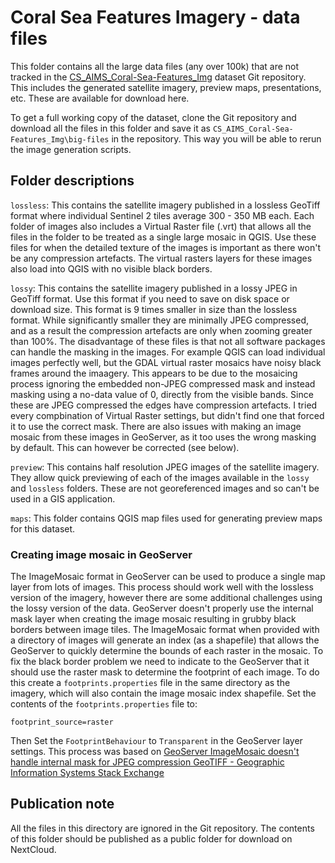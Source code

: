 # Coral Sea Features Imagery - data files
This folder contains all the large data files (any over 100k) that are not tracked in the 
[CS_AIMS_Coral-Sea-Features_Img](https://github.com/eatlas/CS_AIMS_Coral-Sea-Features_Img) dataset Git repository. This includes the generated
satellite imagery, preview maps, presentations, etc. These are available for download here.

To get a full working copy of the dataset, clone the Git repository and download all the files
in this folder and save it as `CS_AIMS_Coral-Sea-Features_Img\big-files` in the repository.
This way you will be able to rerun the image generation scripts.

## Folder descriptions
`lossless`: This contains the satellite imagery published in a lossless GeoTiff format where
individual Sentinel 2 tiles average 300 - 350 MB each. Each folder of images also includes a
Virtual Raster file (.vrt) that allows all the files in the folder to be treated as a single
large mosaic in QGIS. Use these files for when the detailed texture of the images is important
as there won't be any compression artefacts. The virtual rasters layers for these images also
load into QGIS with no visible black borders.

`lossy`: This contains the satellite imagery published in a lossy JPEG in GeoTiff format. Use this
format if you need to save on disk space or download size. This format is 9 times smaller in size 
than the lossless format. While significantly smaller they are minimally JPEG compressed,
and as a result the compression artefacts are only when zooming greater than 100%. The disadvantage
of these files is that not all software packages can handle the masking in the images. For example
QGIS can load individual images perfectly well, but the GDAL virtual raster mosaics have noisy black 
frames around the imaagery. This appears to be due to the mosaicing process ignoring the embedded
non-JPEG compressed mask and instead masking using a no-data value of 0, directly from the visible
bands. Since these are JPEG compressed the edges have compression artefacts. I tried every compbination
of Virtual Raster settings, but didn't find one that forced it to use the correct mask.
There are also issues with making an image mosaic from these images in GeoServer, as it too uses
the wrong masking by default. This can however be corrected (see below).

`preview`: This contains half resolution JPEG images of the satellite imagery. They allow quick
previewing of each of the images available in the `lossy` and `lossless` folders. These are not
georeferenced images and so can't be used in a GIS application.

`maps`: This folder contains QGIS map files used for generating preview maps for this dataset.

### Creating image mosaic in GeoServer
The ImageMosaic format in GeoServer can be used to produce a single map layer from lots of images.
This process should work well with the lossless version of the imagery, however there are some
additional challenges using the lossy version of the data.
GeoServer doesn't properly use the internal mask layer when creating the image mosaic resulting
in grubby black borders between image tiles. The ImageMosaic format when provided with a directory
of images will generate an index (as a shapefile) that allows the GeoServer to quickly determine the bounds
of each raster in the mosaic. To fix the black border problem we need to indicate to the GeoServer that
it should use the raster mask to determine the footprint of each image. To do this create a
`footprints.properties` file in the same directory as the imagery, which will also contain the 
image mosaic index shapefile. Set the contents of the `footprints.properties` file to: 
```
footprint_source=raster
```
Then Set the `FootprintBehaviour` to `Transparent` in the GeoServer layer settings.
This process was based on [GeoServer ImageMosaic doesn't handle internal mask for JPEG compression GeoTIFF - Geographic Information Systems Stack Exchange](https://gis.stackexchange.com/questions/362973/geoserver-imagemosaic-doesnt-handle-internal-mask-for-jpeg-compression-geotiff)


## Publication note
All the files in this directory are ignored in the Git repository. The contents of this folder
should be published as a public folder for download on NextCloud.

